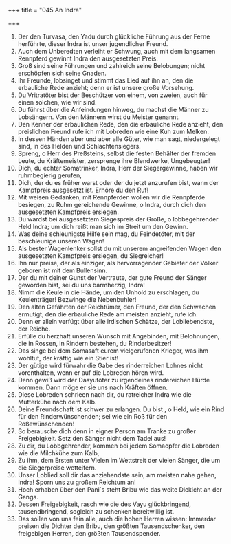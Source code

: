 +++
title = "045 An Indra"

+++


1.	Der den Turvasa, den Yadu durch glückliche Führung aus der Ferne herführte, dieser Indra ist unser jugendlicher Freund.
2.	Auch dem Unberedten verleiht er Schwung, auch mit dem langsamen Rennpferd gewinnt Indra den ausgesetzten Preis.
3.	Groß sind seine Führungen und zahlreich seine Belobungen; nicht erschöpfen sich seine Gnaden.
4.	Ihr Freunde, lobsinget und stimmt das Lied auf ihn an, den die erbauliche Rede anzieht; denn er ist unsere große Vorsehung.
5.	Du Vritratöter bist der Beschützer von einem, von zweien, auch für einen solchen, wie wir sind.
6.	Du führst über die Anfeindungen hinweg, du machst die Männer zu Lobsängern. Von den Männern wirst du Meister genannt.
7.	Den Kenner der erbaulichen Rede, den die erbauliche Rede anzieht, den preislichen Freund rufe ich mit Lobreden wie eine Kuh zum Melken.
8.	In dessen Händen aber und aber alle Güter, wie man sagt, niedergelegt sind, in des Helden und Schlachtensiegers.
9.	Spreng, o Herr des Preßsteins, selbst die festen Behälter der fremden Leute, du Kräftemeister, zersprenge ihre Blendwerke, Ungebeugter!
10.	Dich, du echter Somatrinker, Indra, Herr der Siegergewinne, haben wir ruhmbegierig gerufen,
11.	Dich, der du es früher warst oder der du jetzt anzurufen bist, wann der Kampfpreis ausgesetzt ist. Erhöre du den Ruf!
12.	Mit weisen Gedanken, mit Rennpferden wollen wir die Rennpferde besiegen, zu Ruhm gereichende Gewinne, o Indra, durch dich den ausgesetzten Kampfpreis ersiegen.
13.	Du wardst bei ausgesetztem Siegespreis der Große, o lobbegehrender Held Indra; um dich reißt man sich im Streit um den Gewinn.
14.	Was deine schleunigste Hilfe sein mag, du Feindetöter, mit der beschleunige unseren Wagen!
15.	Als bester Wagenlenker sollst du mit unserem angreifenden Wagen den ausgesetzten Kampfpreis ersiegen, du Siegreicher!
16.	Ihn nur preise, der als einziger, als hervorragender Gebieter der Völker geboren ist mit dem Bullensinn.
17.	Der du mit deiner Gunst der Vertraute, der gute Freund der Sänger geworden bist, sei du uns barmherzig, Indra!
18.	Nimm die Keule in die Hände, um den Unhold zu erschlagen, du Keulenträger! Bezwinge die Nebenbuhler!
19.	Den alten Gefährten der Reichtümer, den Freund, der den Schwachen ermutigt, den die erbauliche Rede am meisten anzieht, rufe ich.
20.	Denn er allein verfügt über alle irdischen Schätze, der Lobliebendste, der Reiche.
21.	Erfülle du herzhaft unseren Wunsch mit Angebinden, mit Belohnungen, die in Rossen, in Rindern bestehen, du Rinderbesitzer!
22.	Das singe bei dem Somasaft eurem vielgerufenen Krieger, was ihm wohltut, der kräftig wie ein Stier ist!
23.	Der gütige wird fürwahr die Gabe des rinderreichen Lohnes nicht vorenthalten, wenn er auf die Lobreden hören wird.
24.	Denn gewiß wird der Dasyutöter zu irgendeines rindereichen Hürde kommen. Dann möge er sie uns nach Kräften öffnen.
25.	Diese Lobreden schrieen nach dir, du ratreicher Indra wie die Mutterkühe nach dem Kalb.
26.	Deine Freundschaft ist schwer zu erlangen. Du bist , o Held, wie ein Rind für den Rinderwünschenden; sei wie ein Roß für den Roßewünschenden!
27.	So berausche dich denn in eigner Person am Tranke zu großer Freigebigkeit. Setz den Sänger nicht dem Tadel aus!
28.	Zu dir, du Lobbgehrender, kommen bei jedem Somaopfer die Lobreden wie die Milchkühe zum Kalb,
29.	Zu ihm, dem Ersten unter Vielen im Wettstreit der vielen Sänger, die um die Siegerpreise wetteifern.
30.	Unser Loblied soll dir das anziehendste sein, am meisten nahe gehen, Indra! Sporn uns zu großem Reichtum an!
31.	Hoch erhaben über den Pani´s steht Bribu wie das weite Dickicht an der Ganga.
32.	Dessen Freigebigkeit, rasch wie die des Vayu glückbringend, tausendbringend, sogleich zu schenken bereitwillig ist.
33.	Das sollen von uns fein alle, auch die hohen Herren wissen: Immerdar preisen die Dichter den Bribu, den größten Tausendschenker, den freigebigen Herren, den größten Tausendspender.

